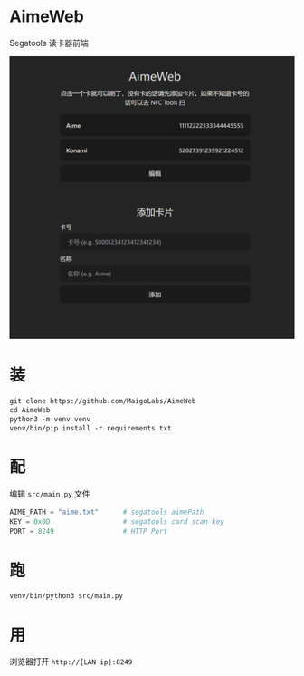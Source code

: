 # AimeWeb

Segatools 读卡器前端

![](img_1.png)

# 装

```
git clone https://github.com/MaigoLabs/AimeWeb
cd AimeWeb
python3 -m venv venv
venv/bin/pip install -r requirements.txt
```

# 配

编辑 `src/main.py` 文件

```py
AIME_PATH = "aime.txt"      # segatools aimePath
KEY = 0x0D                  # segatools card scan key
PORT = 8249                 # HTTP Port
```

# 跑

```
venv/bin/python3 src/main.py
```

# 用

浏览器打开 `http://{LAN ip}:8249`
